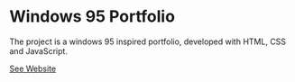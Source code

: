 <h1>Windows 95 Portfolio</h1>
<p>The project is a windows 95 inspired portfolio, developed with HTML, CSS and JavaScript.</p>
<a href="https://federicosanchez.dev/" target="_blank">See Website</a>

